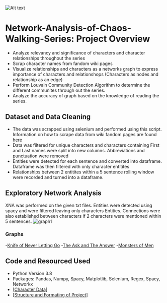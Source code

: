 ![Alt text](https://scrollonline.net/wp-content/uploads/2018/03/chaos-walking.png)
# Network-Analysis-of-Chaos-Walking-Series: Project Overview
- Analyze relevancy and significance of characters and character relationships throughout the series
- Scrap character names from fandom wiki pages
- Visualize relationships and characters as a networks graph to express importance of characters and relationshops (Characters as nodes and relationship as an edge)
- Perform Louvain Community Detection Algorithm to determine the different communites through out the series.
- Analyze the accuracy of graph based on the knowledge of reading the series.

## Dataset and Data Cleaning
- The data was scrapped using selenium and performed using this script. Information on how to scrape data from wiki fandom pages are found [here](https://chaoswalking.fandom.com/wiki/Category:Characters)
- Data was filtered for unique characters and characters containing First and Last names were split into new columns. Abbreviations and punctuation were removed
- Entities were detected for each sentence and converted into dataframe. Dataframe was then filtered with only character entitites
- Relationships between 2 entitites within a 5 sentence rolling window were recorded and turned into a dataframe. 

## Exploratory Network Analysis
XNA was performed on the given txt files. Entities were detected using spacy and were filtered leaving only characters Entities. Connections were also established between characters if 2 characters were mentioned within 5 sentences. 
![graph1](https://user-images.githubusercontent.com/79017977/210680872-97f78443-f916-4063-a9ed-c238b6ff9948.png)
###  Graphs
-[Knife of Never Letting Go](graph1.png)
-[The Ask and The Answer](graph1.png)
-[Monsters of Men](graph1.png)



## Code and Resourced Used
- Python Version 3.8
- Packages: Pandas, Numpy, Spacy, Matplotlib, Selenium, Regex, Spacy, Networkx
- [[Character Data]](https://chaoswalking.fandom.com/wiki/Category:Characters)
- [[Structure and Formating of Project]](https://github.com/thu-vu92/the_witcher_network)


